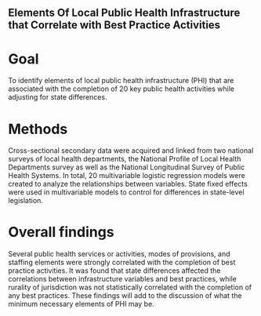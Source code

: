 ## Elements Of Local Public Health Infrastructure that Correlate with Best Practice Activities

# Goal
To identify elements of local public health infrastructure (PHI) that are associated with the completion of 20 key public health activities while adjusting for state differences.

# Methods
Cross-sectional secondary data were acquired and linked from two national surveys of local health departments, the National Profile of Local Health Departments survey as well as the National Longitudinal Survey of Public Health Systems. In total, 20 multivariable logistic regression models were created to analyze the relationships between variables. State fixed effects were used in multivariable models to control for differences in state-level legislation.

# Overall findings 
Several public health services or activities, modes of provisions, and staffing elements  were strongly correlated with the completion of best practice activities. It was found that state differences affected the correlations between infrastructure variables and best practices, while rurality of jurisdiction was not statistically correlated with the completion of any best practices. These findings will add to the discussion of what the minimum necessary elements of PHI may be.
